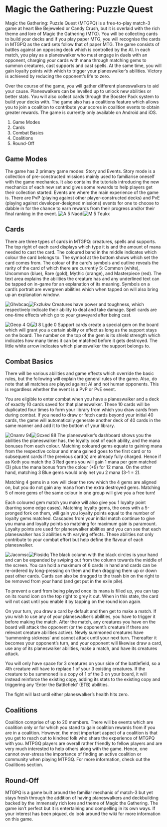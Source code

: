 <!-- TITLE: Basic Gameplay Information -->
<!-- SUBTITLE: Come here to find out how Magic the Gathering: Puzzle Quest works -->

# Magic the Gathering: Puzzle Quest
Magic the Gathering: Puzzle Quest (MTGPQ) is a free-to-play match-3 game at heart like Bejeweled or Candy Crush, but it is overlaid with the rich theme and lore of Magic the Gathering (MTG). You will be collecting cards to build your decks and if you play paper MTG, you will recognise the cards in MTGPQ as the card sets follow that of paper MTG. The game consists of battles against an opposing deck which is controlled by the AI. In each match, you play as a planeswalker who must engage in duels with an opponent, charging your cards with mana through matching gems to summon creatures, cast supports and cast spells. At the same time, you will gain loyalty points with which to trigger your planeswalker’s abilities. Victory is achieved by reducing the opponent’s life to zero.

Over the course of the game, you will gather different planeswalkers to aid your cause. Planeswalkers can be levelled up to unlock new abilities or better stats. You will also collect cards through the Booster Pack system to build your decks with. The game also has a coalitions feature which allows you to join a coalition to contribute your scores in coalition events to obtain greater rewards. The game is currently only available on Android and iOS.

1. Game Modes
2. Cards
3. Combat Basics
4. Coalitions
5. Round-Off
## Game Modes
The game has 2 primary game modes: Story and Events. Story mode is a collection of pre-constructed missions mainly used to familiarise oneself with the game mechanics. It also contains the tutorials introducing the new mechanics of each new set and gives some rewards to help players get their collection started. Events are where the main experience of the game is. There are PvP (playing against other player-constructed decks) and PvE (playing against developer-designed missions) events for one to choose to dabble in for the chance to earn rewards from their progress and/or their final ranking in the event.
![A 5 Naodi](/uploads/basic-gameplay/a-5-naodi.jpg "A 5 Naodi")![M 5 Teukx](/uploads/basic-gameplay/m-5-teukx.jpg "M 5 Teukx")

## Cards
There are three types of cards in MTGPQ: creatures, spells and supports. The top right of each card displays which type it is and the amount of mana needed to cast the card. The coloured band in the middle indicates which colour the card belongs to. The symbol at the bottom shows which set the card comes from. The colour of the card's symbols and outline reveals the rarity of the card of which there are currently 5: Common (white), Uncommon (blue), Rare (gold), Mythic (orange), and Masterpiece (red). The text area explains the abilities the creature has and any underlined text can be tapped on in-game for an explanation of its meaning. Symbols on a card’s portrait are evergreen abilities which when tapped on will also bring up an explanation window.

![Ghvbcaq](/uploads/basic-gameplay/ghvbcaq.jpg "Ghvbcaq")![Fxzlukw](/uploads/basic-gameplay/fxzlukw.jpg "Fxzlukw")
Creatures have power and toughness, which respectively indicate their ability to deal and take damage. Spell cards are one-time effects which go to your graveyard after being cast.

![Geop 4 Qi](/uploads/basic-gameplay/geop-4-qi.jpg "Geop 4 Qi")![I 8 Lgde 0](/uploads/basic-gameplay/i-8-lgde-0.jpg "I 8 Lgde 0")
Support cards create a special gem on the board which will grant you a certain ability or effect as long as the support stays on the board. The number on the top of the gem is its shield strength which indicates how many times it can be matched before it gets destroyed. The little white arrow indicates which planeswalker the support belongs to.

## Combat Basics
There will be various abilities and game effects which override the basic rules, but the following will explain the general rules of the game. Also, do note that all matches are played against AI and not human opponents. This is regardless whether the event is a PvP or PvE event.

You are eligible to enter combat when you have a planeswalker and a deck of exactly 10 cards saved for that planeswalker. These 10 cards will be duplicated four times to form your library from which you draw cards from during combat. If you need to draw or fetch cards beyond your initial 40 cards, the game will automatically generate another deck of 40 cards in the same manner and add it to the bottom of your library.

![Onamv 94](/uploads/basic-gameplay/onamv-94.jpg "Onamv 94")![Gcxed 88](/uploads/basic-gameplay/gcxed-88.jpg "Gcxed 88")
The planeswalker’s dashboard shows you the abilities the planeswalker has, the loyalty cost of each ability, and the mana bonuses from each colour. Matching coloured gems equate to gaining mana from the respective colour and mana gained goes to the first card or to subsequent cards if the previous card(s) are already fully charged. Hence if as Koth you match the 3 Red gems you will gain 1 mana per gem matched (3) plus the mana bonus from the colour (+9) for 12 mana. On the other hand, matching 3 Blue gems would only net you 2 mana (3-1 = 2).

Matching 4 gems in a row will clear the row which the 4 gems are aligned on, but you do not gain any mana from the extra destroyed gems. Matching 5 of more gems of the same colour in one group will give you a free turn!

Each coloured gem match you make will also give you 1 loyalty point (barring some edge cases). Matching loyalty gems, the ones with a 5-pronged fork on them, will gain you loyalty points equal to the number of loyalty gems matched. Cascades from your initial match continue to give you mana and loyalty points so matching for maximum gain is paramount. Loyalty points are used for planeswalker abilities and you can see that each planeswalker has 3 abilities with varying effects. These abilities not only contribute to your combat effort but help define the flavour of each planeswalker.

![Jacomsc](/uploads/basic-gameplay/jacomsc.jpg "Jacomsc")![Flosidq](/uploads/basic-gameplay/flosidq.jpg "Flosidq")
The black column with the black circles is your hand and can be expanded by swiping out from the column towards the middle of the screen. You can hold a maximum of 6 cards in hand and cards can be re-ordered by long-pressing on them and then dragging them up or down past other cards. Cards can also be dragged to the trash bin on the right to be removed from your hand (and get put in the exile pile).

To prevent a card from being played once its mana is filled up, you can tap on its round icon on the top right to grey it out. When in this state, the card will not cast until you enable it by tapping on the round icon again.

On your turn, you draw a card by default and then get to make a match. If you wish to use any of your planeswalker’s abilities, you have to trigger it before making the match. After the match, any creatures you have on the board will attack the opponent (or the opponent’s creature if there are relevant creature abilities active). Newly summoned creatures have ‘summoning sickness’ and cannot attack until your next turn. Thereafter it becomes your opponent’s turn, and your opponent will likewise draw a card, use any of its planeswalker abilities, make a match, and have its creatures attack.

You will only have space for 3 creatures on your side of the battlefield, so a 4th creature will have to replace 1 of your 3 existing creatures. If the creature to be summoned is a copy of 1 of the 3 on your board, it will instead reinforce the existing copy, adding its stats to the existing copy and triggering any ‘Enter the Battlefield’ (ETB) abilities.

The fight will last until either planeswalker’s health hits zero.
## Coalitions
Coalition comprise of up to 20 members. There will be events which are coalition only or for which you stand to gain coalition rewards from if you are in a coalition. However, the most important aspect of a coalition is that you get to reach out to kindred folk who share the experience of MTGPQ with you. MTPGQ players are overall rather friendly to fellow players and are very much interested to help others along with the game. Hence, one cannot over-stress the importance of finding an active coalition or community when playing MTPGQ. For more information, check out the Coalitions section.
## Round-Off
MTGPQ is a game built around the familiar mechanic of match-3 but yet stays fresh through the addition of having planeswalkers and deckbuilding backed by the immensely rich lore and theme of Magic the Gathering. The game isn’t perfect but it is entertaining and compelling in its own ways. If your interest has been piqued, do look around the wiki for more information on this game.